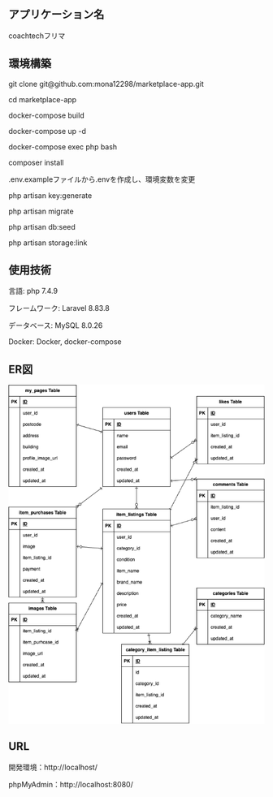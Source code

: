 <h2>アプリケーション名</h2>
<p>coachtechフリマ</p>

<h2>環境構築</h2>
<p>git clone git@github.com:mona12298/marketplace-app.git</p>
<p>cd marketplace-app</p>
<p>docker-compose build</p>
<p>docker-compose up -d</p>
<p>docker-compose exec php bash</p>
<p>composer install</p>
<p>.env.exampleファイルから.envを作成し、環境変数を変更</p>
<p>php artisan key:generate</p>
<p>php artisan migrate</p>
<p>php artisan db:seed</p>
<p>php artisan storage:link</p>


<h2>使用技術</h2>
<p>言語: php 7.4.9</p>
<p>フレームワーク: Laravel 8.83.8</p>
<p>データベース: MySQL 8.0.26 </p>
<p>Docker: Docker, docker-compose</p>

<h2>ER図</h2>
<img src="./marketplace-app.drawio.png" alt="ER図">

<h2>URL</h2>
<p>開発環境：http://localhost/</p>
<p>phpMyAdmin：http://localhost:8080/</p>
